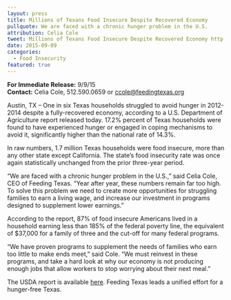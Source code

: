 ```yaml
---
layout: press
title: Millions of Texans Food Insecure Despite Recovered Economy
pullquote: We are faced with a chronic hunger problem in the U.S.
attribution: Celia Cole
tweet: Millions of Texans Food Insecure Despite Recovered Economy http://eepurl.com/byGa-f
date: 2015-09-09
categories:
  - Food Insecurity
featured: true
---  
```

**For Immediate Release:** 9/9/15    
**Contact:** Celia Cole, 512.590.0659 or ccole@feedingtexas.org

Austin, TX – One in six Texas households struggled to avoid hunger in 2012-2014 despite a fully-recovered economy, according to a U.S. Department of Agriculture report released today. 17.2% percent of Texas households were found to have experienced hunger or engaged in coping mechanisms to avoid it, significantly higher than the national rate of 14.3%.

In raw numbers, 1.7 million Texas households were food insecure, more than any other state except California. The state’s food insecurity rate was once again statistically unchanged from the prior three-year period.

“We are faced with a chronic hunger problem in the U.S.,” said Celia Cole, CEO of Feeding Texas. “Year after year, these numbers remain far too high. To solve this problem we need to create more opportunities for struggling families to earn a living wage, and increase our investment in programs designed to supplement lower earnings.”

According to the report, 87% of food insecure Americans lived in a household earning less than 185% of the federal poverty line, the equivalent of $37,000 for a family of three and the cut-off for many federal programs.

“We have proven programs to supplement the needs of families who earn too little to make ends meet,” said Cole. “We must reinvest in these programs, and take a hard look at why our economy is not producing enough jobs that allow workers to stop worrying about their next meal.”

The USDA report is available [here](http://www.ers.usda.gov/publications/err-economic-research-report/err194.aspx). Feeding Texas leads a unified effort for a hunger-free Texas. 
 
##
